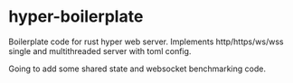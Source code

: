 # hyper-boilerplate
Boilerplate code for rust hyper web server. Implements http/https/ws/wss single and multithreaded server with toml config.

Going to add some shared state and websocket benchmarking code.
